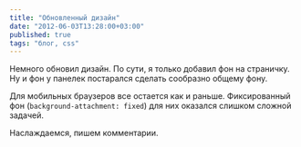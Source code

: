 ```yaml
---
title: "Обновленный дизайн"
date: "2012-06-03T13:28:00+03:00"
published: true
tags: "блог, css"
---
```


Немного обновил дизайн. По сути, я только добавил фон на страничку. Ну и фон у панелек постарался сделать сообразно
общему фону.

Для мобильных браузеров все остается как и раньше. Фиксированный фон (`background-attachment: fixed`) для них оказался
слишком сложной задачей.

Наслаждаемся, пишем комментарии.
